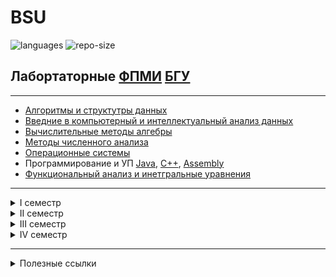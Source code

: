 # BSU
![languages](https://img.shields.io/github/languages/count/charapennikaurm/BSU)
![repo-size](https://img.shields.io/github/repo-size/charapennikaurm/BSU)
## Лабортаторные [ФПМИ](http://fpmi.bsu.by/) [БГУ](https://bsu.by/)

---

+ [Алгоритмы и структутры данных](https://github.com/charapennikaurm/BSU/tree/main/%D0%90%D0%BB%D0%B3%D0%BE%D1%80%D0%B8%D1%82%D0%BC%D1%8B%20%D0%B8%20%D1%81%D1%82%D1%80%D1%83%D0%BA%D1%82%D1%83%D1%80%D1%8B%20%D0%B4%D0%B0%D0%BD%D0%BD%D1%8B%D1%85)
+ [Введние в компьютерный и интеллектуальный анализ данных](https://github.com/charapennikaurm/BSU/tree/main/%D0%92%D0%9A%D0%98%D0%90%D0%94)
+ [Вычислительные методы алгебры](https://github.com/charapennikaurm/BSU/tree/main/%D0%92%D1%8B%D1%87%D0%B8%D1%81%D0%BB%D0%B8%D1%82%D0%B5%D0%BB%D0%BB%D1%8C%D0%BD%D1%8B%D0%B5%20%D0%BC%D0%B5%D1%82%D0%BE%D0%B4%D1%8B%20%D0%B0%D0%BB%D0%B3%D0%B5%D0%B1%D1%80%D1%8B)
+ [Методы численного анализа](https://github.com/charapennikaurm/BSU/tree/main/%D0%9C%D0%B5%D1%82%D0%BE%D0%B4%D1%8B%20%D1%87%D0%B8%D1%81%D0%BB%D0%B5%D0%BD%D0%BD%D0%BE%D0%B3%D0%BE%20%D0%B0%D0%BD%D0%B0%D0%BB%D0%B8%D0%B7%D0%B0)
+ [Операционные cистемы](https://github.com/charapennikaurm/BSU/tree/main/%D0%9E%D0%BF%D0%B5%D1%80%D0%B0%D1%86%D0%B8%D0%BE%D0%BD%D0%BD%D1%8B%D0%B5%20%D1%81%D0%B8%D1%81%D1%82%D0%B5%D0%BC%D1%8B)
+ Программирование и УП [Java](https://github.com/charapennikaurm/BSU/tree/main/%D0%9F%D1%80%D0%BE%D0%B3%D1%80%D0%B0%D0%BC%D0%BC%D0%B8%D1%80%D0%BE%D0%B2%D0%B0%D0%BD%D0%B8%D0%B5%20Java), [C++](https://github.com/charapennikaurm/BSU/tree/main/%D0%9F%D1%80%D0%BE%D0%B3%D1%80%D0%B0%D0%BC%D0%BC%D0%B8%D1%80%D0%BE%D0%B2%D0%B0%D0%BD%D0%B8%D0%B5%20%D0%A1%2B%2B), [Assembly](https://github.com/charapennikaurm/BSU/tree/main/%D0%9F%D1%80%D0%BE%D0%B3%D1%80%D0%B0%D0%BC%D0%BC%D0%B8%D1%80%D0%BE%D0%B2%D0%B0%D0%BD%D0%B8%D0%B5%20%D0%90%D1%81%D1%81%D0%B5%D0%BC%D0%B1%D0%BB%D0%B5%D1%80%D0%BD%D1%8B%D0%B5%20%D0%B2%D1%81%D1%82%D0%B0%D0%B2%D0%BA%D0%B8)
+ [Функциональный анализ и инетгральные уравнения](https://github.com/charapennikaurm/BSU/tree/main/%D0%A4%D1%83%D0%BD%D0%BA%D1%86%D0%B8%D0%BE%D0%BD%D0%B0%D0%BB%D1%8C%D0%BD%D1%8B%D0%B9%20%D0%B0%D0%BD%D0%B0%D0%BB%D0%B8%D0%B7%20%D0%B8%20%D0%B8%D0%BD%D1%82%D0%B5%D0%B3%D1%80%D0%B0%D0%BB%D1%8C%D0%BD%D1%8B%D0%B5%20%D1%83%D1%80%D0%B0%D0%B2%D0%BD%D0%B5%D0%BD%D0%B8%D1%8F)

---

<details>
<summary> I семестр</summary>
  
+ Программирование [C++](https://github.com/charapennikaurm/BSU/tree/main/%D0%9F%D1%80%D0%BE%D0%B3%D1%80%D0%B0%D0%BC%D0%BC%D0%B8%D1%80%D0%BE%D0%B2%D0%B0%D0%BD%D0%B8%D0%B5%20%D0%A1%2B%2B), [Assembly](https://github.com/charapennikaurm/BSU/tree/main/%D0%9F%D1%80%D0%BE%D0%B3%D1%80%D0%B0%D0%BC%D0%BC%D0%B8%D1%80%D0%BE%D0%B2%D0%B0%D0%BD%D0%B8%D0%B5%20%D0%90%D1%81%D1%81%D0%B5%D0%BC%D0%B1%D0%BB%D0%B5%D1%80%D0%BD%D1%8B%D0%B5%20%D0%B2%D1%81%D1%82%D0%B0%D0%B2%D0%BA%D0%B8)

</details>

<details>
<summary> II семестр</summary>
  
+ Программирование [C++](https://github.com/charapennikaurm/BSU/tree/main/%D0%9F%D1%80%D0%BE%D0%B3%D1%80%D0%B0%D0%BC%D0%BC%D0%B8%D1%80%D0%BE%D0%B2%D0%B0%D0%BD%D0%B8%D0%B5%20%D0%A1%2B%2B)

</details>

<details>
<summary> III семестр</summary>
  
+ [Введние в компьютерный и интеллектуальный анализ данных](https://github.com/charapennikaurm/BSU/tree/main/%D0%92%D0%9A%D0%98%D0%90%D0%94)
+ [Вычислительные методы алгебры](https://github.com/charapennikaurm/BSU/tree/main/%D0%92%D1%8B%D1%87%D0%B8%D1%81%D0%BB%D0%B8%D1%82%D0%B5%D0%BB%D0%BB%D1%8C%D0%BD%D1%8B%D0%B5%20%D0%BC%D0%B5%D1%82%D0%BE%D0%B4%D1%8B%20%D0%B0%D0%BB%D0%B3%D0%B5%D0%B1%D1%80%D1%8B)
+ Программирование [Java](https://github.com/charapennikaurm/BSU/tree/main/%D0%9F%D1%80%D0%BE%D0%B3%D1%80%D0%B0%D0%BC%D0%BC%D0%B8%D1%80%D0%BE%D0%B2%D0%B0%D0%BD%D0%B8%D0%B5%20Java)

</details>

<details>
<summary> IV семестр</summary>
 
+ [Алгоритмы и структутры данных](https://github.com/charapennikaurm/BSU/tree/main/%D0%90%D0%BB%D0%B3%D0%BE%D1%80%D0%B8%D1%82%D0%BC%D1%8B%20%D0%B8%20%D1%81%D1%82%D1%80%D1%83%D0%BA%D1%82%D1%83%D1%80%D1%8B%20%D0%B4%D0%B0%D0%BD%D0%BD%D1%8B%D1%85)
 + [Методы численного анализа](https://github.com/charapennikaurm/BSU/tree/main/%D0%9C%D0%B5%D1%82%D0%BE%D0%B4%D1%8B%20%D1%87%D0%B8%D1%81%D0%BB%D0%B5%D0%BD%D0%BD%D0%BE%D0%B3%D0%BE%20%D0%B0%D0%BD%D0%B0%D0%BB%D0%B8%D0%B7%D0%B0)
+ [Операционные системы](https://github.com/charapennikaurm/BSU/tree/main/%D0%9E%D0%BF%D0%B5%D1%80%D0%B0%D1%86%D0%B8%D0%BE%D0%BD%D0%BD%D1%8B%D0%B5%20%D1%81%D0%B8%D1%81%D1%82%D0%B5%D0%BC%D1%8B)
+ [Функциональный анализ и инетгральные уравнения](https://github.com/charapennikaurm/BSU/tree/main/%D0%A4%D1%83%D0%BD%D0%BA%D1%86%D0%B8%D0%BE%D0%BD%D0%B0%D0%BB%D1%8C%D0%BD%D1%8B%D0%B9%20%D0%B0%D0%BD%D0%B0%D0%BB%D0%B8%D0%B7%20%D0%B8%20%D0%B8%D0%BD%D1%82%D0%B5%D0%B3%D1%80%D0%B0%D0%BB%D1%8C%D0%BD%D1%8B%D0%B5%20%D1%83%D1%80%D0%B0%D0%B2%D0%BD%D0%B5%D0%BD%D0%B8%D1%8F)
  
</details>

---

<details>
<summary> Полезные ссылки </summary>

+ [Конспекты](https://drive.google.com/drive/folders/18u_EDtzdWjAJeyYDqqlODsVZWLKNiOi8?usp=sharing)
+ [Контрольные и коллоквиумы](https://drive.google.com/drive/folders/1ZYnvDi3jHEKucqEvjj4GJz4yJVWlUidP?usp=sharing)

</details>
